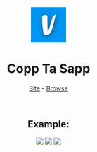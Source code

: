 
<div align="center">
    <img src="./public/assets/img/logo.ico" alt="Logo" width="80" height="80">

  <h1>Copp Ta Sapp</h1>
  <p>
    <a href="https://raidtools.herokuapp.com/">Site</a> - <a href="https://raidtools.herokuapp.com/">Browse</a>
  </p>
  <br>
  <h2>Example:</h2>
  <img width="50%" src="https://cdn.discordapp.com/attachments/937015753843044402/1070025689522258002/image.png">
  <img width="50%"  src="https://cdn.discordapp.com/attachments/937015753843044402/1070025724179775668/image.png">
  <img width="50%"  src="https://cdn.discordapp.com/attachments/937015753843044402/1070025608614125589/image.png">
</div>
